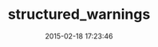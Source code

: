 ---
layout: post
title:  "structured_warnings"
repo:   "schmidt/structured_warnings"
date:   2015-02-18 17:23:46
gemurl: http://github.com/schmidt/structured_warnings
---